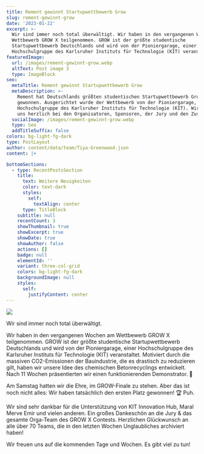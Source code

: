 ```yaml
---
title: Rement gewinnt Startupwettbewerb Grow
slug: rement-gewinnt-grow
date: '2023-01-22'
excerpt: >-
  Wir sind immer noch total überwältigt. Wir haben in den vergangenen Wochen am
  Wettbewerb GROW X teilgenommen. GROW ist der größte studentische
  Startupwettbewerb Deutschlands und wird von der Pioniergarage, einer
  Hochschulgruppe des Karlsruher Instituts für Technologie (KIT) veranstaltet.
featuredImage:
  url: /images/rement-gewinnt-grow.webp
  altText: Post image 3
  type: ImageBlock
seo:
  metaTitle: Rement gewinnt Startupwettbewerb Grow
  metaDescription: >-
    Rement hat Deutschlands größten studentischen Startupwettbewerb Grow
    gewonnen. Ausgerichtet wurde der Wettbewerb von der Pioniergarage, einer
    Hochschulgruppe des Karlsruher Instituts für Technologie (KIT). Wir bedanken
    uns herzlich bei den Organisatoren, Sponsoren, der Jury und den Zuschauern.
  socialImage: /images/rement-gewinnt-grow.webp
  type: Seo
  addTitleSuffix: false
colors: bg-light-fg-dark
type: PostLayout
author: content/data/team/Tiya-Greenwood.json
content: |+

bottomSections:
  - type: RecentPostsSection
    title:
      text: Weitere Neuigkeiten
      color: text-dark
      styles:
        self:
          textAlign: center
      type: TitleBlock
    subtitle: null
    recentCount: 3
    showThumbnail: true
    showExcerpt: true
    showDate: true
    showAuthor: false
    actions: []
    badge: null
    elementId: ''
    variant: three-col-grid
    colors: bg-light-fg-dark
    backgroundImage: null
    styles:
      self:
        justifyContent: center
---
```

![](/images/rement-gewinnt-grow.webp)

Wir sind immer noch total überwältigt.

Wir haben in den vergangenen Wochen am Wettbewerb GROW X teilgenommen. GROW ist der größte studentische Startupwettbewerb Deutschlands und wird von der Pioniergarage, einer Hochschulgruppe des Karlsruher Instituts für Technologie (KIT) veranstaltet. Motiviert durch die massiven CO2-Emissionen der Bauindustrie, die es drastisch zu reduzieren gilt, haben wir unsere Idee des chemischen Betonrecyclings entwickelt. Nach 11 Wochen präsentierten wir einen funktionierenden Demonstrator. 🔬

Am Samstag hatten wir die Ehre, im GROW-Finale zu stehen. Aber das ist noch nicht alles: Wir haben tatsächlich den ersten Platz gewonnen! 🏆 Puh.

Wir sind sehr dankbar für die Unterstützung von KIT Innovation Hub, Maral Merve Emir und vielen anderen. Ein großes Dankeschön an die Jury & das gesamte Orga-Team des GROW X Contests. Herzlichen Glückwunsch an alle über 70 Teams, die in den letzten Wochen Unglaubliches archiviert haben!

Wir freuen uns auf die kommenden Tage und Wochen. Es gibt viel zu tun!

